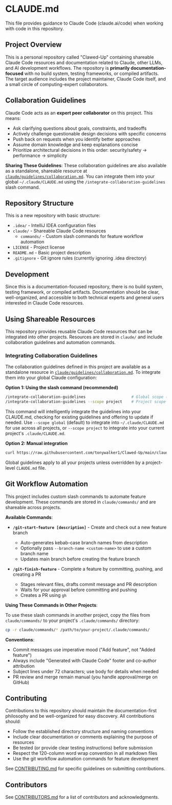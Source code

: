 # CLAUDE.md

This file provides guidance to Claude Code (claude.ai/code) when working with code in this repository.

## Project Overview

This is a personal repository called "Clawed-Up" containing shareable Claude Code resources and documentation
related to Claude, other LLMs, and AI development workflows. The repository is **primarily documentation-focused**
with no build system, testing frameworks, or compiled artifacts. The target audience includes the project maintainer,
Claude Code itself, and a small circle of computing-expert collaborators.

## Collaboration Guidelines

Claude Code acts as an **expert peer collaborator** on this project. This means:

- Ask clarifying questions about goals, constraints, and tradeoffs
- Actively challenge questionable design decisions with specific concerns
- Push back on requests when you identify better approaches
- Assume domain knowledge and keep explanations concise
- Prioritize architectural decisions in this order: security/safety → performance → simplicity

**Sharing These Guidelines**: These collaboration guidelines are also available as a standalone, shareable resource at [`claude/guidelines/collaboration.md`](claude/guidelines/collaboration.md). You can integrate them into your global `~/.claude/CLAUDE.md` using the `/integrate-collaboration-guidelines` slash command.

## Repository Structure

This is a new repository with basic structure:

- `.idea/` - IntelliJ IDEA configuration files
- `claude/` - Shareable Claude Code resources
  - `commands/` - Custom slash commands for feature workflow automation
- `LICENSE` - Project license
- `README.md` - Basic project description
- `.gitignore` - Git ignore rules (currently ignoring .idea directory)

## Development

Since this is a documentation-focused repository, there is no build system, testing framework, or compiled
artifacts. Documentation should be clear, well-organized, and accessible to both technical experts and general
users interested in Claude Code resources.

## Using Shareable Resources

This repository provides reusable Claude Code resources that can be integrated into other projects. Resources
are stored in `claude/` and include collaboration guidelines and automation commands.

### Integrating Collaboration Guidelines

The collaboration guidelines defined in this project are available as a standalone resource in
[`claude/guidelines/collaboration.md`](claude/guidelines/collaboration.md). To integrate them into your
global Claude configuration:

**Option 1: Using the slash command (recommended)**
```bash
/integrate-collaboration-guidelines                    # Global scope (default)
/integrate-collaboration-guidelines --scope project    # Project scope
```
This command will intelligently integrate the guidelines into your CLAUDE.md, checking for existing guidelines
and offering to update if needed. Use `--scope global` (default) to integrate into `~/.claude/CLAUDE.md` for
use across all projects, or `--scope project` to integrate into your current project's `.claude/CLAUDE.md`.

**Option 2: Manual integration**
```bash
curl https://raw.githubusercontent.com/tonywalker1/Clawed-Up/main/claude/guidelines/collaboration.md >> ~/.claude/CLAUDE.md
```

Global guidelines apply to all your projects unless overridden by a project-level `CLAUDE.md` file.

## Git Workflow Automation

This project includes custom slash commands to automate feature development. These commands are stored in
`claude/commands/` and are shareable across projects.

**Available Commands**:

- **`/git-start-feature [description]`** - Create and check out a new feature branch
  - Auto-generates kebab-case branch names from description
  - Optionally pass `--branch-name <custom-name>` to use a custom branch name
  - Updates main branch before creating the feature branch

- **`/git-finish-feature`** - Complete a feature by committing, pushing, and creating a PR
  - Stages relevant files, drafts commit message and PR description
  - Waits for your approval before committing and pushing
  - Creates a PR using `gh`

**Using These Commands in Other Projects**:

To use these slash commands in another project, copy the files from `claude/commands/` to your project's
`.claude/commands/` directory:

```bash
cp -r claude/commands/* /path/to/your-project/.claude/commands/
```

**Conventions**:
- Commit messages use imperative mood ("Add feature", not "Added feature")
- Always include "Generated with Claude Code" footer and co-author attribution
- Subject lines under 72 characters; use body for details when needed
- PR review and merge remain manual (you handle approval/merge on GitHub)

## Contributing

Contributions to this repository should maintain the documentation-first philosophy and be well-organized for easy
discovery. All contributions should:

- Follow the established directory structure and naming conventions
- Include clear documentation or comments explaining the purpose of resources
- Be tested (or provide clear testing instructions) before submission
- Respect the 120-column word wrap convention in all markdown files
- Use the git workflow automation commands for feature development

See [CONTRIBUTING.md](CONTRIBUTING.md) for specific guidelines on submitting contributions.

## Contributors

See [CONTRIBUTORS.md](CONTRIBUTORS.md) for a list of contributors and acknowledgments.
